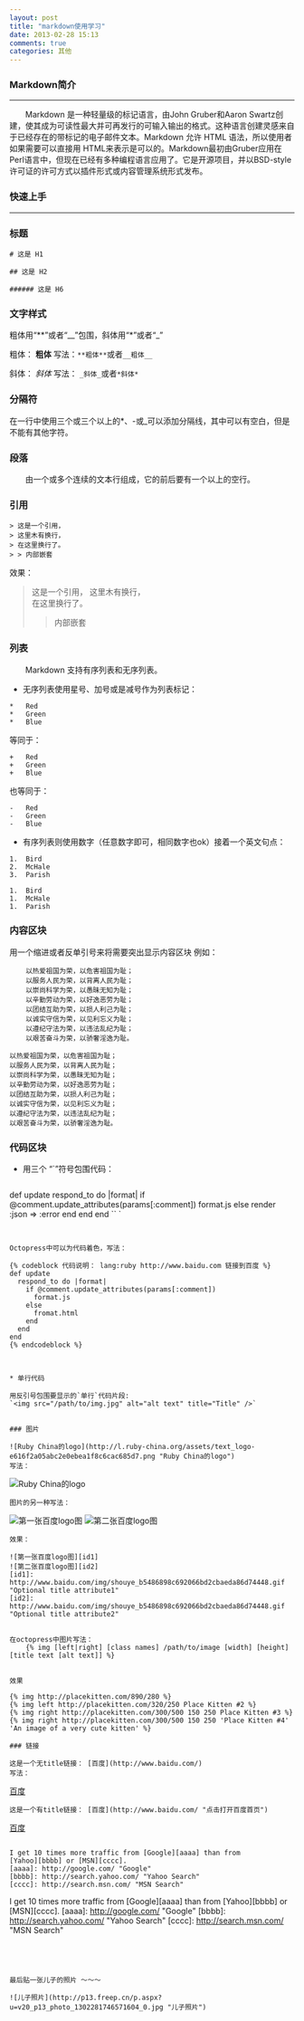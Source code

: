 ```yaml
---
layout: post
title: "markdown使用学习"
date: 2013-02-28 15:13
comments: true
categories: 其他
---
```


### Markdown简介
------------------

　　Markdown 是一种轻量级的标记语言，由John Gruber和Aaron Swartz创建，使其成为可读性最大并可再发行的可输入输出的格式。这种语言创建灵感来自于已经存在的带标记的电子邮件文本。Markdown 允许 HTML 语法，所以使用者如果需要可以直接用 HTML来表示是可以的。Markdown最初由Gruber应用在Perl语言中，但现在已经有多种编程语言应用了。它是开源项目，并以BSD-style许可证的许可方式以插件形式或内容管理系统形式发布。

<!-- more -->

### 快速上手
------------------


### 标题
```
# 这是 H1

## 这是 H2

###### 这是 H6
```

### 文字样式

粗体用“**”或者“__”包围，斜体用“*”或者“_”

粗体： **粗体**      写法：`**粗体**`或者`__粗体__`

斜体： _斜体_      写法： `_斜体_`或者`*斜体*`


### 分隔符

在一行中使用三个或三个以上的*、-或_可以添加分隔线，其中可以有空白，但是不能有其他字符。


### 段落

　　由一个或多个连续的文本行组成，它的前后要有一个以上的空行。


### 引用

```
> 这是一个引用，
> 这里木有换行，   
> 在这里换行了。
> > 内部嵌套
```

效果：

> 这是一个引用，
> 这里木有换行，   
> 在这里换行了。
> > 内部嵌套

### 列表

　　Markdown 支持有序列表和无序列表。

* 无序列表使用星号、加号或是减号作为列表标记：

```
*   Red
*   Green
*   Blue
```

等同于：
```
+   Red
+   Green
+   Blue
```

也等同于：
```
-   Red
-   Green
-   Blue
```
* 有序列表则使用数字（任意数字即可，相同数字也ok）接着一个英文句点：

```
1.  Bird
2.  McHale
3.  Parish
```

```
1.  Bird
1.  McHale
1.  Parish
```

### 内容区块
用一个缩进或者反单引号来将需要突出显示内容区块
例如：

```
	以热爱祖国为荣，以危害祖国为耻；
	以服务人民为荣，以背离人民为耻；
	以崇尚科学为荣，以愚昧无知为耻；
	以辛勤劳动为荣，以好逸恶劳为耻；
	以团结互助为荣，以损人利己为耻；
	以诚实守信为荣，以见利忘义为耻；
	以遵纪守法为荣，以违法乱纪为耻；
	以艰苦奋斗为荣，以骄奢淫逸为耻。
```

	以热爱祖国为荣，以危害祖国为耻；
	以服务人民为荣，以背离人民为耻；
	以崇尚科学为荣，以愚昧无知为耻；
	以辛勤劳动为荣，以好逸恶劳为耻；
	以团结互助为荣，以损人利己为耻；
	以诚实守信为荣，以见利忘义为耻；
	以遵纪守法为荣，以违法乱纪为耻；
	以艰苦奋斗为荣，以骄奢淫逸为耻。


### 代码区块


* 用三个 “`”符号包围代码：

```
```
def update
  respond_to do |format|
    if @comment.update_attributes(params[:comment])
      format.js
    else
      render :json => :error
    end
  end
end
`` `
```


Octopress中可以为代码着色，写法：

{% codeblock 代码说明： lang:ruby http://www.baidu.com 链接到百度 %}
def update
  respond_to do |format|
    if @comment.update_attributes(params[:comment])
      format.js
    else
      fromat.html
    end
  end
end
{% endcodeblock %}



* 单行代码

用反引号包围要显示的`单行`代码片段:
`<img src="/path/to/img.jpg" alt="alt text" title="Title" />`


### 图片

![Ruby China的logo](http://l.ruby-china.org/assets/text_logo-e616f2a05abc2e0ebea1f8c6cac685d7.png "Ruby China的logo")
写法：
```
![Ruby China的logo](http://l.ruby-china.org/assets/text_logo-e616f2a05abc2e0ebea1f8c6cac685d7.png "Ruby China的logo")
```
图片的另一种写法：
```
![第一张百度logo图][id1]
![第二张百度logo图][id2]

[id1]: http://www.baidu.com/img/shouye_b5486898c692066bd2cbaeda86d74448.gif  "Optional title attribute1"
[id2]: http://www.baidu.com/img/shouye_b5486898c692066bd2cbaeda86d74448.gif  "Optional title attribute2"
```
效果：

![第一张百度logo图][id1]
![第二张百度logo图][id2]
[id1]: http://www.baidu.com/img/shouye_b5486898c692066bd2cbaeda86d74448.gif  "Optional title attribute1"
[id2]: http://www.baidu.com/img/shouye_b5486898c692066bd2cbaeda86d74448.gif  "Optional title attribute2"


在octopress中图片写法：
	{% img [left|right] [class names] /path/to/image [width] [height] [title text [alt text]] %}


效果

{% img http://placekitten.com/890/280 %}
{% img left http://placekitten.com/320/250 Place Kitten #2 %}
{% img right http://placekitten.com/300/500 150 250 Place Kitten #3 %}
{% img right http://placekitten.com/300/500 150 250 'Place Kitten #4' 'An image of a very cute kitten' %}

### 链接

这是一个无title链接： [百度](http://www.baidu.com/)
写法：
```
[百度](http://www.baidu.com/)
```
这是一个有title链接： [百度](http://www.baidu.com/ "点击打开百度首页")
```
[百度](http://www.baidu.com/ "点击打开百度首页")
```

I get 10 times more traffic from [Google][aaaa] than from
[Yahoo][bbbb] or [MSN][cccc].
[aaaa]: http://google.com/ "Google"
[bbbb]: http://search.yahoo.com/ "Yahoo Search"
[cccc]: http://search.msn.com/ "MSN Search"
```
I get 10 times more traffic from [Google][aaaa] than from
[Yahoo][bbbb] or [MSN][cccc].
[aaaa]: http://google.com/ "Google"
[bbbb]: http://search.yahoo.com/ "Yahoo Search"
[cccc]: http://search.msn.com/ "MSN Search"
```




最后贴一张儿子的照片 ～～～

![儿子照片](http://p13.freep.cn/p.aspx?u=v20_p13_photo_1302281746571604_0.jpg "儿子照片")



